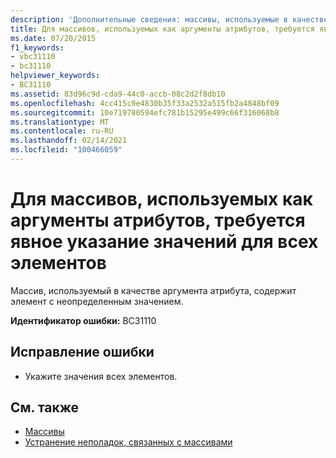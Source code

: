 ```yaml
---
description: 'Дополнительные сведения: массивы, используемые в качестве аргументов атрибутов, необходимы для явного указания значений для всех элементов'
title: Для массивов, используемых как аргументы атрибутов, требуется явное указание значений для всех элементов
ms.date: 07/20/2015
f1_keywords:
- vbc31110
- bc31110
helpviewer_keywords:
- BC31110
ms.assetid: 83d96c9d-cda9-44c0-accb-08c2d2f8db10
ms.openlocfilehash: 4cc415c9e4830b35f33a2532a515fb2a4848bf09
ms.sourcegitcommit: 10e719780594efc781b15295e499c66f316068b8
ms.translationtype: MT
ms.contentlocale: ru-RU
ms.lasthandoff: 02/14/2021
ms.locfileid: "100466059"
---
```

# <a name="arrays-used-as-attribute-arguments-are-required-to-explicitly-specify-values-for-all-elements"></a>Для массивов, используемых как аргументы атрибутов, требуется явное указание значений для всех элементов

Массив, используемый в качестве аргумента атрибута, содержит элемент с неопределенным значением.  
  
 **Идентификатор ошибки:** BC31110  
  
## <a name="to-correct-this-error"></a>Исправление ошибки  
  
- Укажите значения всех элементов.  
  
## <a name="see-also"></a>См. также

- [Массивы](../programming-guide/language-features/arrays/index.md)
- [Устранение неполадок, связанных с массивами](../programming-guide/language-features/arrays/troubleshooting-arrays.md)
